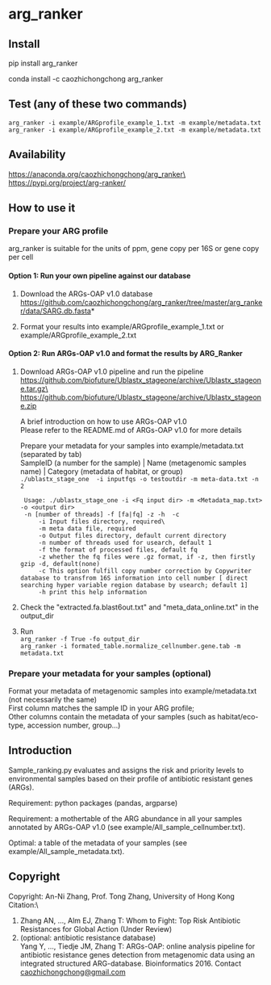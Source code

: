 # arg_ranker

## Install
pip install arg_ranker

conda install -c caozhichongchong arg_ranker

## Test (any of these two commands)
`arg_ranker -i example/ARGprofile_example_1.txt -m example/metadata.txt`\
`arg_ranker -i example/ARGprofile_example_2.txt -m example/metadata.txt`

## Availability
https://anaconda.org/caozhichongchong/arg_ranker\
https://pypi.org/project/arg-ranker/

## How to use it
### Prepare your ARG profile

arg_ranker is suitable for the units of ppm, gene copy per 16S or gene copy per cell

#### Option 1: Run your own pipeline against our database

1. Download the ARGs-OAP v1.0 database\
https://github.com/caozhichongchong/arg_ranker/tree/master/arg_ranker/data/SARG.db.fasta*

2. Format your results into example/ARGprofile_example_1.txt or example/ARGprofile_example_2.txt

#### Option 2: Run ARGs-OAP v1.0 and format the results by ARG_Ranker

1. Download ARGs-OAP v1.0 pipeline and run the pipeline\
    https://github.com/biofuture/Ublastx_stageone/archive/Ublastx_stageone.tar.gz\
    https://github.com/biofuture/Ublastx_stageone/archive/Ublastx_stageone.zip

    A brief introduction on how to use ARGs-OAP v1.0\
    Please refer to the README.md of ARGs-OAP v1.0 for more details

    Prepare your metadata for your samples into example/metadata.txt (separated by tab)\
    SampleID (a number for the sample) | Name (metagenomic samples name) | Category (metadata of habitat, or group)\
    `./ublastx_stage_one  -i inputfqs -o testoutdir -m meta-data.txt -n 2`

        Usage: ./ublastx_stage_one -i <Fq input dir> -m <Metadata_map.txt> -o <output dir>
        -n [number of threads] -f [fa|fq] -z -h  -c   
            -i Input files directory, required\
            -m meta data file, required
            -o Output files directory, default current directory
            -n number of threads used for usearch, default 1
            -f the format of processed files, default fq
            -z whether the fq files were .gz format, if -z, then firstly gzip -d, default(none)
            -c This option fulfill copy number correction by Copywriter database to transfrom 16S information into cell number [ direct searching hyper variable region database by usearch; default 1]
            -h print this help information

2. Check the "extracted.fa.blast6out.txt" and "meta_data_online.txt" in the output_dir

3. Run\
`arg_ranker -f True -fo output_dir`\
`arg_ranker -i formated_table.normalize_cellnumber.gene.tab -m metadata.txt`

### Prepare your metadata for your samples (optional)

Format your metadata of metagenomic samples into example/metadata.txt (not necessarily the same)\
First column matches the sample ID in your ARG profile;\
Other columns contain the metadata of your samples (such as habitat/eco-type, accession number, group...)

## Introduction
Sample_ranking.py evaluates and assigns the risk and priority levels to environmental samples
based on their profile of antibiotic resistant genes (ARGs).

Requirement: python packages (pandas, argparse)

Requirement: a mothertable of the ARG abundance in all your samples
annotated by ARGs-OAP v1.0 (see example/All_sample_cellnumber.txt).

Optimal: a table of the metadata of your samples (see example/All_sample_metadata.txt).

## Copyright
Copyright: An-Ni Zhang, Prof. Tong Zhang, University of Hong Kong\
Citation:\
1. Zhang AN, ..., Alm EJ, Zhang T: Whom to Fight: Top Risk Antibiotic Resistances for Global Action (Under Review)
2. (optional: antibiotic resistance database)\
Yang Y, ..., Tiedje JM, Zhang T: ARGs-OAP: online analysis pipeline for antibiotic resistance genes detection from metagenomic data using an integrated structured ARG-database. Bioinformatics 2016.
Contact caozhichongchong@gmail.com
